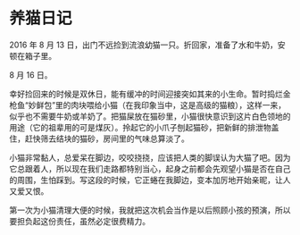 # 养猫日记

2016 年 8 月 13 日，出门不远捡到流浪幼猫一只。折回家，准备了水和牛奶，安顿在箱子里。

8 月 16 日。

幸好捡回来的时候是双休日，能有缓冲的时间迎接突如其来的小生命。暂时捣烂金枪鱼“妙鲜包”里的肉块喂给小猫（在我印象当中，这是高级的猫粮），这样一来，似乎也不需要牛奶或羊奶了。把猫屎放在猫砂里，小猫很快意识到这片白色领地的用途（它的祖辈用的可是煤灰）。拎起它的小爪子刨起猫砂，把新鲜的排泄物盖住，赶快筛去结块的猫砂，房间里的气味总算淡了。

小猫非常黏人，总爱呆在脚边，咬咬挠挠，应该把人类的脚误认为大猫了吧。因为它总跟着人，所以现在我们走路都特别当心，起身之前都会先观望小猫是否在自己的周围，生怕踩到。写这段的时候，它正蜷在我脚边，变本加厉地开始亲昵，让人又爱又恨。

第一次为小猫清理大便的时候，我就把这次机会当作是以后照顾小孩的预演，所以要担负起这份责任，虽然必定很费精力。
